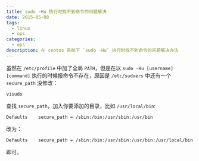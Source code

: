 ```yaml
---
title: sudo -Hu 执行时找不到命令的问题解决
date: 2015-05-08
tags: 
  - linux
  - ops
categories:
  - ops
description: 在 centos 系统下 `sudo -Hu` 执行时找不到命令的问题解决办法
---
```

<!--more-->
虽然在 `/etc/profile` 中加了全局 `PATH`，但是在以 `sudo -Hu [username] [command]` 执行的时候报命令不存在，原因是 `/etc/sudoers` 中还有一个 `secure_path` 没修改：

```shell
visudo
```

查找 `secure_path`，加入你要添加的目录，比如 `/usr/local/bin`:

```shell
Defaults    secure_path = /sbin:/bin:/usr/sbin:/usr/bin
```

改为：

```shell
Defaults    secure_path = /sbin:/bin:/usr/sbin:/usr/bin:/usr/local/bin
```

即可。